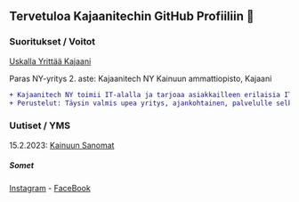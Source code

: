 ## Tervetuloa Kajaanitechin GitHub Profiiliin 👋


### Suoritukset / Voitot
[Uskalla Yrittää Kajaani](https://nuoriyrittajyys.fi/uskalla-yrittaa/nuorten-uskalla-yrittaa-kilpailu-kainuun-alueelta-finaaliin-jatkaa-nelja-ny-yritysta/)

Paras NY-yritys 2. aste: Kajaanitech NY 
Kainuun ammattiopisto, Kajaani  

```diff
+ Kajaanitech NY toimii IT-alalla ja tarjoaa asiakkailleen erilaisia IT-palveluita, kuten koodausta ja tietokonehuoltoa. 
+ Perustelut: Täysin valmis upea yritys, ajankohtainen, palvelulle selkeä tarve, hyvä liikeidea, upeat nettisivut, oman ammattitaidon jakaminen yrityksen kautta.  
```


### Uutiset / YMS
15.2.2023: [Kainuun Sanomat](https://web.archive.org/web/20230215075148/https://www.kainuunsanomat.fi/artikkeli/nuoret-hankkivat-oikeita-asiakkaita-jo-opiskeluaikana-ja-kysynta-kajaanissa-on-aika-kovaa-nuorten-osaamista-paasee-nakemaan-keskiviikkona-yleisotapahtumassa-275935627/)

##### Somet

[Instagram](https://www.instagram.com/kajaanitech.fi/) - [FaceBook](https://www.facebook.com/profile.php?id=100086620331355)
